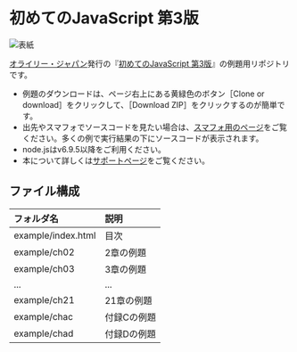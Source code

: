 # 初めてのJavaScript 第3版

![表紙](https://www.marlin-arms.com/jpn/arts/books-small/ljs3.png)

[オライリー・ジャパン](https://www.oreilly.co.jp/books/9784873117836/)発行の『[初めてのJavaScript 第3版](https://www.marlin-arms.com/support/ljs3/)』の例題用リポジトリです。

<div>
<ul>
  <li>	
  例題のダウンロードは、ページ右上にある黄緑色のボタン［Clone or download］をクリックして、［Download ZIP］をクリックするのが簡単です。
  </li>
  <li>
  出先やスマフォでソースコードを見たい場合は、<a href="https://www.marlin-arms.com/support/ljs3/example-mbl/index.html">スマフォ用のページ</a>をご覧ください。多くの例で実行結果の下にソースコードが表示されます。
  </li>
  <li>
  node.jsはv6.9.5以降をご利用ください。
  </li>
  <li>
  本について詳しくは<a href="https://www.marlin-arms.com/support/ljs3/">サポートページ</a>をご覧ください。
  </li>
</div>

## ファイル構成

|フォルダ名  |説明         |
|:--        |:--         |
|example/index.html       |目次    |
|example/ch02       |2章の例題    |
|example/ch03       |3章の例題    |
|...        |...         |
|example/ch21       |21章の例題   |
|example/chac       |付録Cの例題   |
|example/chad       |付録Dの例題   |



